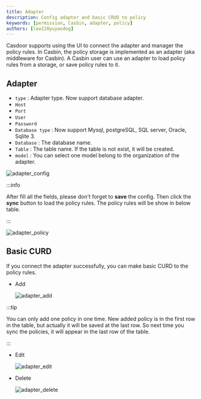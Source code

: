 ```yaml
---
title: Adapter
description: Config adapter and basic CRUD to policy
keywords: [permission, Casbin, adapter, policy]
authors: [leo220yuyaodog]
---
```


Casdoor supports using the UI to connect the adapter and manager the policy rules. In Casbin, the policy storage is implemented
as an adapter (aka middleware for Casbin). A Casbin user can use an adapter to load policy rules from a storage, or save
policy rules to it.

## Adapter

- `type` : Adapter type. Now support database adapter.
- `Host`
- `Port`
- `User`
- `Password`
- `Database type` : Now support Mysql, postgreSQL, SQL server, Oracle, Sqlite 3.
- `Database` : The database name.
- `Table` : The table name. If the table is not exist, it will be created.
- `model` : You can select one model belong to the organization of the adapter.

![adapter_config](/img/permission/adapter/adapter_config.png)

:::info

After fill all the fields, please don't forget to **save** the config. Then click the **sync** button to load the policy rules.
The policy rules will be show in below table.

:::

![adapter_policy](/img/permission/adapter/adapter_policy.png)

## Basic CURD

If you connect the adapter successfully, you can make basic CURD to the policy rules.

- Add

  ![adapter_add](/img/permission/adapter/add.gif)

:::tip

You can only add one policy in one time. New added policy is in the first row in the table, but actually it will
be saved at the last row. So next time you sync the policies, it will appear in the last row of the table.

:::

- Edit
  
  ![adapter_edit](/img/permission/adapter/edit.gif)

- Delete

  ![adapter_delete](/img/permission/adapter/delete.gif)

